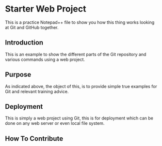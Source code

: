 # Starter Web Project

This is a practice Notepad++ file to show you how this thing works looking at Git and GitHub together.


## Introduction

This is an example to show the different parts of the Git repository and various commands using a web project.

## Purpose

As indicated above, the object of this, is to provide simple true examples for Git and relevant training advice.
## Deployment

This is simply a web project using Git, this is for deployment which can be done on any web server or even local file system.

## How To Contribute